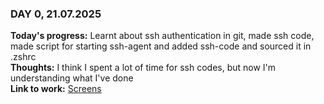 ### DAY 0, 21.07.2025  
**Today's progress:** Learnt about ssh authentication in git, made ssh code, made script for starting ssh-agent and added ssh-code and sourced it in .zshrc  
**Thoughts:** I think I spent a lot of time for ssh codes, but now I'm understanding what I've done  
**Link to work:** [Screens](https://github.com/kigatsuita/100-days-of-code/tree/round-1/screens/21-07-2025)